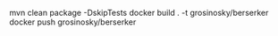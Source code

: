 mvn clean package -DskipTests
docker build . -t grosinosky/berserker
docker push grosinosky/berserker